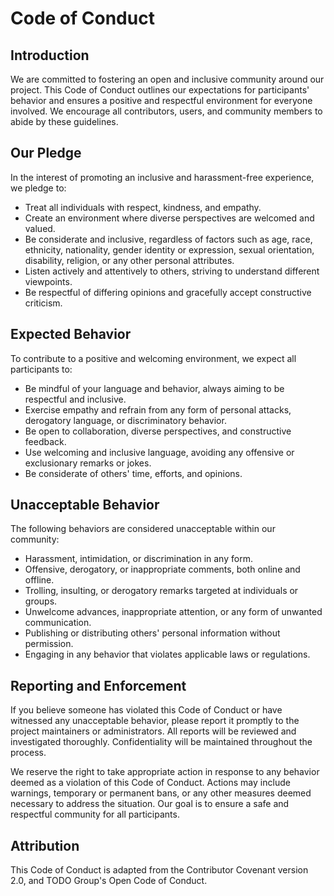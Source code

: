 # Code of Conduct

## Introduction

We are committed to fostering an open and inclusive community around our project. This Code of Conduct outlines our expectations for participants' behavior and ensures a positive and respectful environment for everyone involved. We encourage all contributors, users, and community members to abide by these guidelines.

## Our Pledge

In the interest of promoting an inclusive and harassment-free experience, we pledge to:

- Treat all individuals with respect, kindness, and empathy.
- Create an environment where diverse perspectives are welcomed and valued.
- Be considerate and inclusive, regardless of factors such as age, race, ethnicity, nationality, gender identity or expression, sexual orientation, disability, religion, or any other personal attributes.
- Listen actively and attentively to others, striving to understand different viewpoints.
- Be respectful of differing opinions and gracefully accept constructive criticism.

## Expected Behavior

To contribute to a positive and welcoming environment, we expect all participants to:

- Be mindful of your language and behavior, always aiming to be respectful and inclusive.
- Exercise empathy and refrain from any form of personal attacks, derogatory language, or discriminatory behavior.
- Be open to collaboration, diverse perspectives, and constructive feedback.
- Use welcoming and inclusive language, avoiding any offensive or exclusionary remarks or jokes.
- Be considerate of others' time, efforts, and opinions.

## Unacceptable Behavior

The following behaviors are considered unacceptable within our community:

- Harassment, intimidation, or discrimination in any form.
- Offensive, derogatory, or inappropriate comments, both online and offline.
- Trolling, insulting, or derogatory remarks targeted at individuals or groups.
- Unwelcome advances, inappropriate attention, or any form of unwanted communication.
- Publishing or distributing others' personal information without permission.
- Engaging in any behavior that violates applicable laws or regulations.

## Reporting and Enforcement

If you believe someone has violated this Code of Conduct or have witnessed any unacceptable behavior, please report it promptly to the project maintainers or administrators. All reports will be reviewed and investigated thoroughly. Confidentiality will be maintained throughout the process.

We reserve the right to take appropriate action in response to any behavior deemed as a violation of this Code of Conduct. Actions may include warnings, temporary or permanent bans, or any other measures deemed necessary to address the situation. Our goal is to ensure a safe and respectful community for all participants.

## Attribution

This Code of Conduct is adapted from the Contributor Covenant version 2.0, and TODO Group's Open Code of Conduct.
